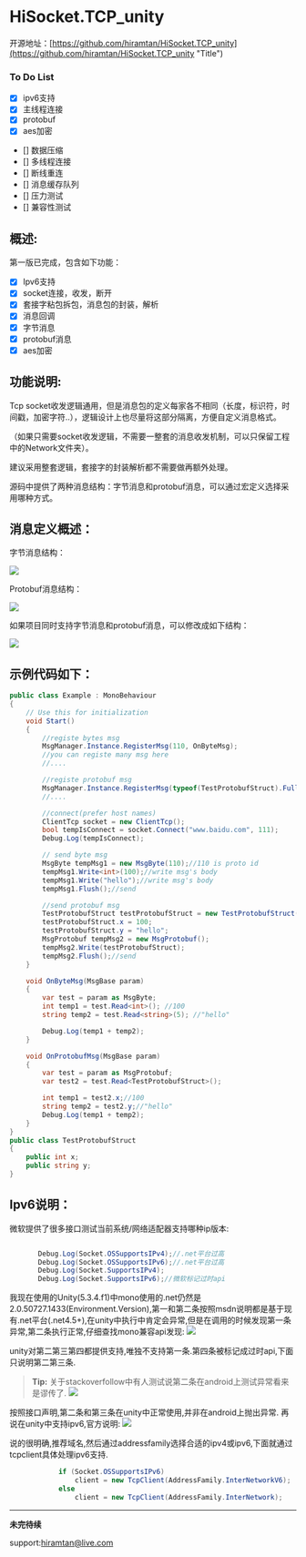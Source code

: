 # HiSocket.TCP_unity

开源地址：[https://github.com/hiramtan/HiSocket.TCP_unity](https://github.com/hiramtan/HiSocket.TCP_unity "Title")

### To Do List
- [x] ipv6支持
- [x] 主线程连接
- [x] protobuf
- [x] aes加密
- [] 数据压缩
- [] 多线程连接
- [] 断线重连
- [] 消息缓存队列
- [] 压力测试
- [] 兼容性测试


####
概述:
-------------
第一版已完成，包含如下功能：
- [x] Ipv6支持
- [x] socket连接，收发，断开
- [x] 套接字粘包拆包，消息包的封装，解析
- [x] 消息回调
- [x] 字节消息
- [x] protobuf消息
- [x] aes加密

##
功能说明:
-------------
Tcp socket收发逻辑通用，但是消息包的定义每家各不相同（长度，标识符，时间戳，加密字符..），逻辑设计上也尽量将这部分隔离，方便自定义消息格式。

（如果只需要socket收发逻辑，不需要一整套的消息收发机制，可以只保留工程中的Network文件夹）。

建议采用整套逻辑，套接字的封装解析都不需要做再额外处理。

源码中提供了两种消息结构：字节消息和protobuf消息，可以通过宏定义选择采用哪种方式。

###
消息定义概述：
-------------

字节消息结构：

[![](https://i1.wp.com/hiramtan.files.wordpress.com/2017/05/11112.png)](https://i1.wp.com/hiramtan.files.wordpress.com/2017/05/11112.png)


Protobuf消息结构：

[![](https://i1.wp.com/hiramtan.files.wordpress.com/2017/05/3332.png?ssl=1&w=450)](https://i1.wp.com/hiramtan.files.wordpress.com/2017/05/3332.png?ssl=1&w=450)

如果项目同时支持字节消息和protobuf消息，可以修改成如下结构：

[![](https://hiramtan.files.wordpress.com/2017/05/3332.png)](https://hiramtan.files.wordpress.com/2017/05/3332.png)

##
示例代码如下：
-------------
``` C#
public class Example : MonoBehaviour
{
    // Use this for initialization
    void Start()
    {
        //registe bytes msg
        MsgManager.Instance.RegisterMsg(110, OnByteMsg);
        //you can registe many msg here
        //....

        //registe protobuf msg
        MsgManager.Instance.RegisterMsg(typeof(TestProtobufStruct).FullName, OnProtobufMsg);
        //....

        //connect(prefer host names)
        ClientTcp socket = new ClientTcp();
        bool tempIsConnect = socket.Connect("www.baidu.com", 111);
        Debug.Log(tempIsConnect);

        // send byte msg
        MsgByte tempMsg1 = new MsgByte(110);//110 is proto id
        tempMsg1.Write<int>(100);//write msg's body
        tempMsg1.Write("hello");//write msg's body
        tempMsg1.Flush();//send

        //send protobuf msg
        TestProtobufStruct testProtobufStruct = new TestProtobufStruct();
        testProtobufStruct.x = 100;
        testProtobufStruct.y = "hello";
        MsgProtobuf tempMsg2 = new MsgProtobuf();
        tempMsg2.Write(testProtobufStruct);
        tempMsg2.Flush();//send
    }

    void OnByteMsg(MsgBase param)
    {
        var test = param as MsgByte;
        int temp1 = test.Read<int>(); //100
        string temp2 = test.Read<string>(5); //"hello"

        Debug.Log(temp1 + temp2);
    }

    void OnProtobufMsg(MsgBase param)
    {
        var test = param as MsgProtobuf;
        var test2 = test.Read<TestProtobufStruct>();

        int temp1 = test2.x;//100
        string temp2 = test2.y;//"hello"
        Debug.Log(temp1 + temp2);
    }
}
public class TestProtobufStruct
{
    public int x;
    public string y;
}
 ```

###
Ipv6说明：
-------------
微软提供了很多接口测试当前系统/网络适配器支持哪种ip版本:
``` C#

       Debug.Log(Socket.OSSupportsIPv4);//.net平台过高       
       Debug.Log(Socket.OSSupportsIPv6);//.net平台过高       
       Debug.Log(Socket.SupportsIPv4);       
       Debug.Log(Socket.SupportsIPv6);//微软标记过时api
 ```
我现在使用的Unity(5.3.4.f1)中mono使用的.net仍然是2.0.50727.1433(Environment.Version),第一和第二条按照msdn说明都是基于现有.net平台(.net4.5+),在unity中执行中肯定会异常,但是在调用的时候发现第一条异常,第二条执行正常,仔细查找mono兼容api发现:
[![](https://hiramtan.files.wordpress.com/2017/05/4442.png?w=809)](https://hiramtan.files.wordpress.com/2017/05/4442.png?w=809)

unity对第二第三第四都提供支持,唯独不支持第一条.第四条被标记成过时api,下面只说明第二第三条.
> **Tip:** 关于stackoverfollow中有人测试说第二条在android上测试异常看来是谬传了.
[![](https://hiramtan.files.wordpress.com/2017/05/55553.png)](https://hiramtan.files.wordpress.com/2017/05/55553.png)

按照接口声明,第二条和第三条在unity中正常使用,并非在android上抛出异常.
再说在unity中支持ipv6,官方说明:
[![](https://hiramtan.files.wordpress.com/2017/05/6662.jpg)](https://hiramtan.files.wordpress.com/2017/05/6662.jpg)

说的很明确,推荐域名,然后通过addressfamily选择合适的ipv4或ipv6,下面就通过tcpclient具体处理ipv6支持.
``` c#
            if (Socket.OSSupportsIPv6)
                client = new TcpClient(AddressFamily.InterNetworkV6);
            else
                client = new TcpClient(AddressFamily.InterNetwork);
```



***********
**未完待续**


support:hiramtan@live.com
